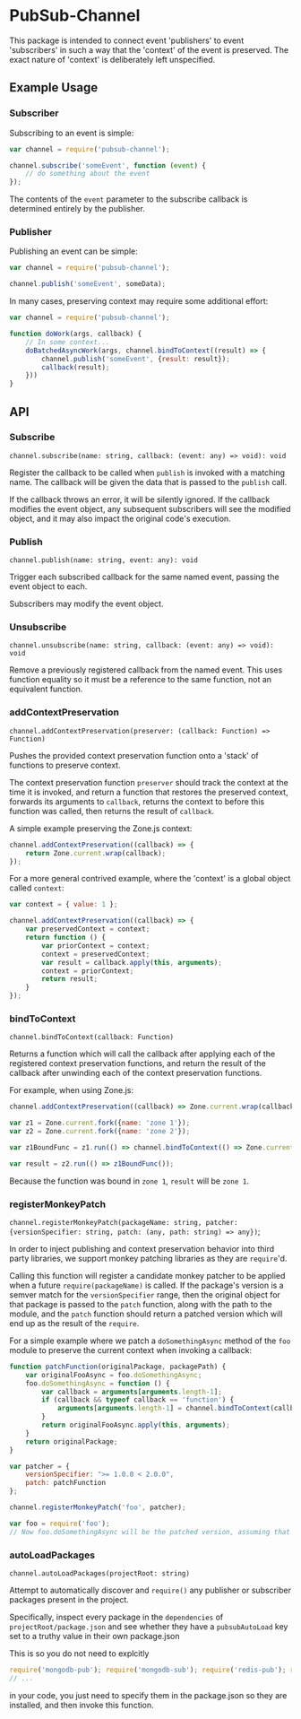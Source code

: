 # PubSub-Channel

This package is intended to connect event 'publishers' to event 'subscribers' in such a way that the 'context' of the event is preserved. The exact nature of 'context' is deliberately left unspecified.

## Example Usage

### Subscriber

Subscribing to an event is simple:

```js
var channel = require('pubsub-channel');

channel.subscribe('someEvent', function (event) {
    // do something about the event
});
```

The contents of the `event` parameter to the subscribe callback is determined entirely by the publisher.

### Publisher

Publishing an event can be simple:

```js
var channel = require('pubsub-channel');

channel.publish('someEvent', someData);
```

In many cases, preserving context may require some additional effort:

```js
var channel = require('pubsub-channel');

function doWork(args, callback) {
    // In some context...
    doBatchedAsyncWork(args, channel.bindToContext((result) => {
        channel.publish('someEvent', {result: result});
        callback(result);
    }))
}
```

## API

### Subscribe

`channel.subscribe(name: string, callback: (event: any) => void): void`

Register the callback to be called when `publish` is invoked with a matching name. The callback will be given the data that is passed to the `publish` call.

If the callback throws an error, it will be silently ignored. If the callback modifies the event object, any subsequent subscribers will see the modified object, and it may also impact the original code's execution.

### Publish

`channel.publish(name: string, event: any): void`

Trigger each subscribed callback for the same named event, passing the event object to each.

Subscribers may modify the event object.

### Unsubscribe

`channel.unsubscribe(name: string, callback: (event: any) => void): void`

Remove a previously registered callback from the named event. This uses function equality so it must be a reference to the same function, not an equivalent function.

### addContextPreservation

`channel.addContextPreservation(preserver: (callback: Function) => Function)`

Pushes the provided context preservation function onto a 'stack' of functions to preserve context.

The context preservation function `preserver` should track the context at the time it is invoked, and return a function that restores the preserved context, forwards its arguments to `callback`, returns the context to before this function was called, then returns the result of `callback`.

A simple example preserving the Zone.js context:

```js
channel.addContextPreservation((callback) => {
    return Zone.current.wrap(callback);
});
```

For a more general contrived example, where the 'context' is a global object called `context`:

```js
var context = { value: 1 };

channel.addContextPreservation((callback) => {
    var preservedContext = context;
    return function () {
        var priorContext = context;
        context = preservedContext;
        var result = callback.apply(this, arguments);
        context = priorContext;
        return result;
    }
});
```

### bindToContext

`channel.bindToContext(callback: Function)`

Returns a function which will call the callback after applying each of the registered context preservation functions, and return the result of the callback after unwinding each of the context preservation functions.

For example, when using Zone.js:

```js
channel.addContextPreservation((callback) => Zone.current.wrap(callback));

var z1 = Zone.current.fork({name: 'zone 1'});
var z2 = Zone.current.fork({name: 'zone 2'});

var z1BoundFunc = z1.run(() => channel.bindToContext(() => Zone.current.name));

var result = z2.run(() => z1BoundFunc());
```

Because the function was bound in `zone 1`, `result` will be `zone 1`.

### registerMonkeyPatch

`channel.registerMonkeyPatch(packageName: string, patcher: {versionSpecifier: string, patch: (any, path: string) => any})`;

In order to inject publishing and context preservation behavior into third party libraries, we support monkey patching libraries as they are `require`'d.

Calling this function will register a candidate monkey patcher to be applied when a future `require(packageName)` is called. If the package's version is a semver match for the `versionSpecifier` range, then the original object for that package is passed to the `patch` function, along with the path to the module, and the `patch` function should return a patched version which will end up as the result of the `require`.

For a simple example where we patch a `doSomethingAsync` method of the `foo` module to preserve the current context when invoking a callback:

```js
function patchFunction(originalPackage, packagePath) {
    var originalFooAsync = foo.doSomethingAsync;
    foo.doSomethingAsync = function () {
        var callback = arguments[arguments.length-1];
        if (callback && typeof callback == 'function') {
            arguments[arguments.length-1] = channel.bindToContext(callback);
        }
        return originalFooAsync.apply(this, arguments);
    }
    return originalPackage;
}

var patcher = {
    versionSpecifier: ">= 1.0.0 < 2.0.0",
    patch: patchFunction
};

channel.registerMonkeyPatch('foo', patcher);

var foo = require('foo');
// Now foo.doSomethingAsync will be the patched version, assuming that the version of the foo package found by require() falls within the 1.0.0 - 2.0.0 range.
```

### autoLoadPackages

`channel.autoLoadPackages(projectRoot: string)`

Attempt to automatically discover and `require()` any publisher or subscriber packages present in the project.

Specifically, inspect every package in the `dependencies` of `projectRoot/package.json` and see whether they have a `pubsubAutoLoad` key set to a truthy value in their own package.json

This is so you do not need to explcitly
```js
require('mongodb-pub'); require('mongodb-sub'); require('redis-pub'); require('redis-sub');
// ...
``` 

in your code, you just need to specify them in the package.json so they are installed, and then invoke this function. 